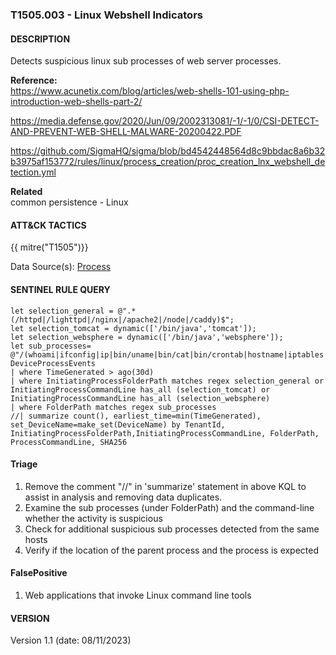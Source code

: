 ### T1505.003 - Linux Webshell Indicators

#### DESCRIPTION
Detects suspicious linux sub processes of web server processes.

**Reference:** <br>
<https://www.acunetix.com/blog/articles/web-shells-101-using-php-introduction-web-shells-part-2/>

<https://media.defense.gov/2020/Jun/09/2002313081/-1/-1/0/CSI-DETECT-AND-PREVENT-WEB-SHELL-MALWARE-20200422.PDF>

<https://github.com/SigmaHQ/sigma/blob/bd4542448564d8c9bbdac8a6b32b3975af153772/rules/linux/process_creation/proc_creation_lnx_webshell_detection.yml>

**Related**  
common persistence - Linux

#### ATT&CK TACTICS
{{ mitre("T1505")}}

Data Source(s): [Process](https://attack.mitre.org/datasources/DS0009/)

#### SENTINEL RULE QUERY  
~~~
let selection_general = @".*(/httpd|/lighttpd|/nginx|/apache2|/node|/caddy)$";
let selection_tomcat = dynamic(['/bin/java','tomcat']);
let selection_websphere = dynamic(['/bin/java','websphere']);
let sub_processes= @"/(whoami|ifconfig|ip|bin/uname|bin/cat|bin/crontab|hostname|iptables|netstat|pwd|route)$";
DeviceProcessEvents
| where TimeGenerated > ago(30d)
| where InitiatingProcessFolderPath matches regex selection_general or InitiatingProcessCommandLine has_all (selection_tomcat) or InitiatingProcessCommandLine has_all (selection_websphere)
| where FolderPath matches regex sub_processes
//| summarize count(), earliest_time=min(TimeGenerated), set_DeviceName=make_set(DeviceName) by TenantId, InitiatingProcessFolderPath,InitiatingProcessCommandLine, FolderPath, ProcessCommandLine, SHA256
~~~

#### Triage  
1. Remove the comment "//" in 'summarize' statement in above KQL to assist in analysis and removing data duplicates.
2. Examine the sub processes (under FolderPath) and the command-line whether the activity is suspicious
3. Check for additional suspicious sub processes detected from the same hosts
4. Verify if the location of the parent process and the process is expected

#### FalsePositive  
1. Web applications that invoke Linux command line tools  

#### VERSION  
Version 1.1 (date: 08/11/2023)